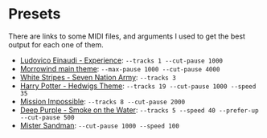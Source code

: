 # Presets

There are links to some MIDI files, and arguments I used to get the best output for each one of them.

+ [Ludovico Einaudi - Experience](https://www.freepianotutorials.net/2022/02/ludovico-einaudi-experience-piano.html): `--tracks 1 --cut-pause 1000`
+ [Morrowind main theme](https://bitmidi.com/morrowind-main-theme-mid): `--max-pause 1000 --cut-pause 4000`
+ [White Stripes - Seven Nation Army](https://freemidi.org/download3-3953-seven-nation-army-white-stripes): `--tracks 3`
+ [Harry Potter - Hedwigs Theme](https://freemidi.org/download3-22658-chamber-of-secrets-hedwigs-theme-harry-potter): `--tracks 19 --cut-pause 1000 --speed 35`
+ [Mission Impossible](https://freemidi.org/download3-8871-mission-impossible-movie-themes): `--tracks 8 --cut-pause 2000`
+ [Deep Purple - Smoke on the Water](https://freemidi.org/download3-2756-smoke-on-the-water-deep-purple): `--tracks 5 --speed 40 --prefer-up --cut-pause 500`
+ [Mister Sandman](https://freemidi.org/download3-14744-mister-sandman-chet-atkins): `--cut-pause 1000 --speed 100`
